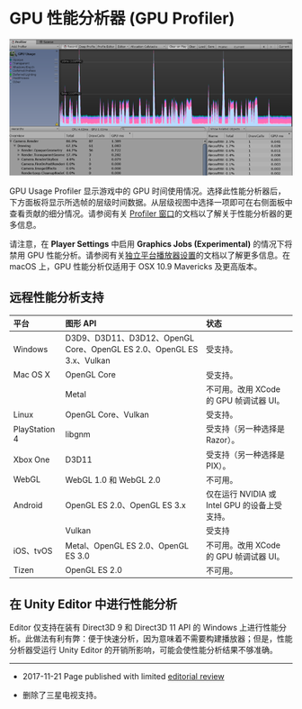 # GPU 性能分析器 (GPU Profiler)

![GPU Usage Profiler](../uploads/Main/GPUProfiler.jpg)

GPU Usage Profiler 显示游戏中的 GPU 时间使用情况。选择此性能分析器后，下方面板将显示所选帧的层级时间数据。从层级视图中选择一项即可在右侧面板中查看贡献的细分情况。请参阅有关 [Profiler 窗口](https://docs.unity3d.com/Manual/ProfilerWindow.html)的文档以了解关于性能分析器的更多信息。

请注意，在 __Player Settings__ 中启用 __Graphics Jobs (Experimental)__ 的情况下将禁用 GPU 性能分析。请参阅有关[独立平台播放器设置](https://docs.unity3d.com/550/Documentation/Manual/class-PlayerSettingsStandalone.html)的文档以了解更多信息。在 macOS 上，GPU 性能分析仅适用于 OSX 10.9 Mavericks 及更高版本。

## 远程性能分析支持

| 平台| 图形 API | 状态 |
|:---|:---|:---| 
| Windows| D3D9、D3D11、D3D12、OpenGL Core、OpenGL ES 2.0、OpenGL ES 3.x、Vulkan  | 受支持。 |
| Mac OS X| OpenGL Core | 受支持。 |
| | Metal | 不可用。改用 XCode 的 GPU 帧调试器 UI。 |
| Linux| OpenGL Core、Vulkan | 受支持。 |
| PlayStation 4| libgnm | 受支持（另一种选择是 Razor）。 |
| Xbox One| D3D11 | 受支持（另一种选择是 PIX）。 |
| WebGL| WebGL 1.0 和 WebGL 2.0 | 不可用。 |
| Android| OpenGL ES 2.0、OpenGL ES 3.x | 仅在运行 NVIDIA 或 Intel GPU 的设备上受支持。 |
| | Vulkan | 受支持 |
| iOS、tvOS| Metal、OpenGL ES 2.0、OpenGL ES 3.0 | 不可用。改用 XCode 的 GPU 帧调试器 UI。 |
| Tizen | OpenGL ES 2.0 | 不可用。 |

## 在 Unity Editor 中进行性能分析

Editor 仅支持在装有 Direct3D 9 和 Direct3D 11 API 的 Windows 上进行性能分析。此做法有利有弊：便于快速分析，因为意味着不需要构建播放器；但是，性能分析器受运行 Unity Editor 的开销所影响，可能会使性能分析结果不够准确。

---
* <span class="page-edit">2017-11-21 Page published with limited [editorial review](DocumentationEditorialReview.html)
</span>

* <span class="page-history">删除了三星电视支持。</span>
